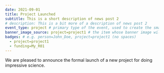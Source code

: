 ```yaml
---
date: 2021-09-01
title: Project Launched
subtitle: This is a short description of news post 2
# description: This is a bit more of a description of news post 2
event_type: project # primary type of the event, used to create the small, colored post callout
banner_image_source: project=project1 # the item whose banner image will be adopted by this event
badges: # e.g. person=John_Doe, project=project1 (no spaces)
  - project=project1
  - funding=My_R01
---
```


We are pleased to announce the formal launch of a new project 
for doing impressive science.
